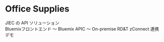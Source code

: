 # Office Supplies  

JIEC の API ソリューション  
Bluemixフロントエンド 〜 Bluemix APIC 〜 On-premise RD&T zConnect 連携デモ  